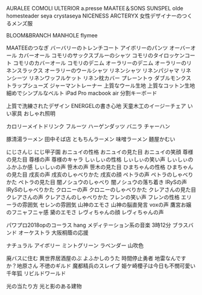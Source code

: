 AURALEE
COMOLI
ULTERIOR
a.presse
MAATEE＆SONS
SUNSPEL
olde homesteader
seya
crystaseya
NICENESS
ARCTERYX
女性デザイナーのつくるメンズ服

BLOOM&BRANCH
MANHOLE
flymee

MAATEEのつなぎ
バーバリーのトレンチコート
アイボリーのパンツ
オーバーオール
カバーオール
コモリのサックスブルーのシャツ
コモリのタイロッケンコート
コモリのカバーオール
コモリのデニム
オーラリーのデニム
オーラリーのリネンスラックス
オーラリーのウールシャツ
リネンシャツ
リネンパジャマ
リネンシーツ
リネンワッフルケット
リネン枕カバー
プレーントゥ
ダブルモンクストラップシューズ
ジャーマントレーナー
上質なウール生地
上質なコットン生地
細めでシンプルなベルト
iPad Pro
macbook air
分割キーボード

上質で洗練されたデザイン
ENERGELの書き心地
天童木工のイージーチェア
いい家具
おしゃれ照明

カロリーメイトドリンク フルーツ
ハーゲンダッツ バニラ
チャーハン

豚清湯ラーメン
田中そば店
ともちんラーメン
味噌ラーメン
麺屋かむい

にじさんじ
にじ甲子園
おニュイの性格
おニュイの見た目
おニュイの笑顔
尊様の見た目
尊様の声
尊様のキャラ
しぃしぃの性格
しぃしぃの笑い声
しぃしぃのふかふか感
しぃしぃの声
笹木の声
笹木の見た目
ひまちゃんの性格
ひまちゃんの見た目
戌亥の声
戌亥のしゃべりかた
戌亥の顔
ペトラの声
ペトラのしゃべりかた
ペトラの見た目
闇ノシュウのしゃべり
闇ノシュウの落ち着き
IRySの声
IRySのしゃべりかた
クロニーの声
クロニーのしゃべりかた
クレアさんの見た目
クレアさんの声
クレアさんのしゃべりかた
フレンの笑い声
フレンの性格
エリーラの雰囲気
セレンの雰囲気
山神のエモさ
山神の脳直発言
voxの声
鷹宮お嬢のフニャフニャ感
黛のエモさ
レヴィちゃんの顔
レヴィちゃんの声

パワプロ2018opのコーラス
hang
メディテーション系の音楽
3時12分
ブラスバンド
オーケストラ
大阪桐蔭の応援

ナチュラル
アイボリー
ミントグリーン
ラベンダー
山吹色

廃バスに住む
異世界居酒屋のぶ
よふかしのうた
時間停止勇者
地雷なんですか？地原さん
不徳のギルド
魔都精兵のスレイブ
姫ケ崎櫻子は今日も不憫可愛い
千年狐
リビルドワールド

光の当たり方
光と影のある建物
